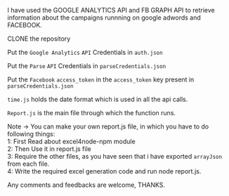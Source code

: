 I have used the GOOGLE ANALYTICS API and FB GRAPH API to retrieve information about the campaigns runnning on google adwords and FACEBOOK.

CLONE the repository

Put the `Google Analytics` `API` Credentials in `auth.json`

Put the `Parse` `API` Credentials in `parseCredentials.json`

Put the `Facebook` `access_token` in the `access_token` key present in `parseCredentials.json`

`time.js` holds the date format which is used in all the api calls.

`Report.js` is the main file through which the function runs. 

Note -> You can make your own report.js file, in which you have to do following things: <br /> 
        1: First Read about excel4node-npm module<br /> 
        2: Then Use it in report.js file<br /> 
        3: Require the other files, as you have seen that i have exported `arrayJson` from each file.<br /> 
        4: Write the required excel generation code and run node report.js.<br /> 
        
Any comments and feedbacks are welcome, THANKS.




